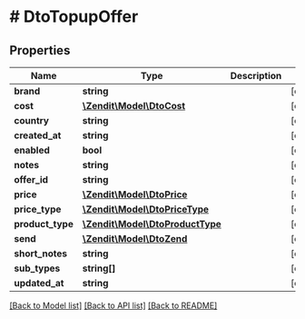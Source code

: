 # # DtoTopupOffer

## Properties

Name | Type | Description | Notes
------------ | ------------- | ------------- | -------------
**brand** | **string** |  | [optional]
**cost** | [**\Zendit\Model\DtoCost**](DtoCost.md) |  | [optional]
**country** | **string** |  | [optional]
**created_at** | **string** |  | [optional]
**enabled** | **bool** |  | [optional]
**notes** | **string** |  | [optional]
**offer_id** | **string** |  | [optional]
**price** | [**\Zendit\Model\DtoPrice**](DtoPrice.md) |  | [optional]
**price_type** | [**\Zendit\Model\DtoPriceType**](DtoPriceType.md) |  | [optional]
**product_type** | [**\Zendit\Model\DtoProductType**](DtoProductType.md) |  | [optional]
**send** | [**\Zendit\Model\DtoZend**](DtoZend.md) |  | [optional]
**short_notes** | **string** |  | [optional]
**sub_types** | **string[]** |  | [optional]
**updated_at** | **string** |  | [optional]

[[Back to Model list]](../../README.md#models) [[Back to API list]](../../README.md#endpoints) [[Back to README]](../../README.md)

